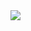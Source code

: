 
<img src="https://user-images.githubusercontent.com/65559868/131806480-088ac197-8e4d-4ad1-aefb-d46b99b06bb5.PNG">



